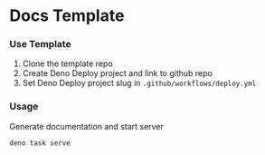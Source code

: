# Docs Template

### Use Template

1. Clone the template repo
2. Create Deno Deploy project and link to github repo
3. Set Deno Deploy project slug in `.github/workflows/deploy.yml`

### Usage

Generate documentation and start server

```bash
deno task serve
```
